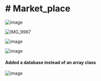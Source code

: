 <h1># Market_place</h1>

![image](https://github.com/lolopindik/MP/assets/136455904/6c2ffca8-426e-4534-b6e1-afd4a6ee2681)

![IMG_9987](https://github.com/lolopindik/MP/assets/136455904/7f8dc28a-419d-4a10-b043-bab68dbd1978)

![image](https://github.com/lolopindik/MP/assets/136455904/7b2e8650-609c-4b8d-814c-59f6d150fb6c)

![image](https://github.com/lolopindik/MP/assets/136455904/1d174095-2a38-437c-8af4-71a9210d87cd)

<h4>Added a database instead of an array class</h4>

![image](https://github.com/lolopindik/MP/assets/136455904/f75d4c75-4230-4923-8be9-9ead9993080c)
